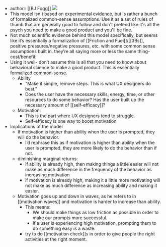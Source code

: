 ---
---

- author:: [[BJ Fogg]]
![](https://firebasestorage.googleapis.com/v0/b/firescript-577a2.appspot.com/o/imgs%2Fapp%2FRob-Haisfield-Thinking-in-Public%2FuCftDPW4O-.jpeg?alt=media&token=22676b8c-00e1-45ab-ba95-ba9eb1779991)
- This model isn't based on experimental evidence, but is rather a bunch of formalized common-sense assumptions. Use it as a set of rules of thumb that are generally good to follow and don't pretend like it's all the psych you need to make a good product and you'll be fine.
- Not much scientific evidence behind this model specifically, but seems like it’s essentially a formalization of [[Friction and Fuel]]/[[3Bs]], positive pressures/negative pressures, etc. with some common sense assumptions built in. they’re all saying more or less the same thing- cost/benefit!
- Using it well- don’t assume this is all that you need to know about behavioral science to make a good product. This is essentially formalized common-sense.
    - Ability
        - "Make it simple, remove steps.  This is what UX designers do best."
        - Does the user have the necessary skills, energy, time, or other resources to do some behavior? Has the user built up the necessary amount of [[self-efficacy]]?
    - Motivation:
        - This is the part where UX designers tend to struggle.
        - Self-efficacy is one way to boost motivation
- Implications of the model
    - If motivation is higher than ability when the user is prompted, they will do the behavior.
        - I’d rephrase this as if motivation is higher than ability when the user is prompted, they are more likely to do the behavior than if not.
    - diminishing marginal returns: 
        - If ability is already high, then making things a little easier will not make as much difference in the frequency of the behavior as increasing motivation
        - if motivation is already high, making it a little more motivating will not make as much difference as increasing ability and making it easier.
    - Motivation goes up and down in waves, as he refers to in [[motivation waves]] and motivation is harder to increase than ability.
        - This means:
            - We should make things as low friction as possible in order to make our prompts more successful.
            - If a user is experiencing high motivation, prompting them to do something easy is a waste.
        - try to do [[motivation check]]s in order to give people the right activities at the right moment.
